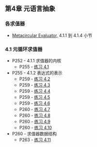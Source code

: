 ## 第4章 元语言抽象

### 各求值器

* [Metacircular Evaluator](./mceval.scm), 4.1.1 到 4.1.4 小节

### 4.1 元循环求值器

* P252 - 4.1.1 求值器的内核
	* P255 - [练习 4.1](./exercise_4_1.md)
* P255 - 4.1.2 表达式的表示
	* P259 - [练习 4.2](./exercise_4_2.md)
	* P259 - [练习 4.3](./exercise_4_3.md)
	* P259 - [练习 4.4](./exercise_4_4.md)
	* P259 - [练习 4.5](./exercise_4_5.md)
	* P259 - [练习 4.6](./exercise_4_6.md)
	* P260 - [练习 4.7](./exercise_4_7.md)
	* P260 - [练习 4.8](./exercise_4_8.md)
	* P260 - [练习 4.9](./exercise_4_9.md)
	* P260 - [练习 4.10](./exercise_4_10.md)
* P260 - 求值器数据结构
	* P263 - [练习 4.11](./exercise_4_11.md)

